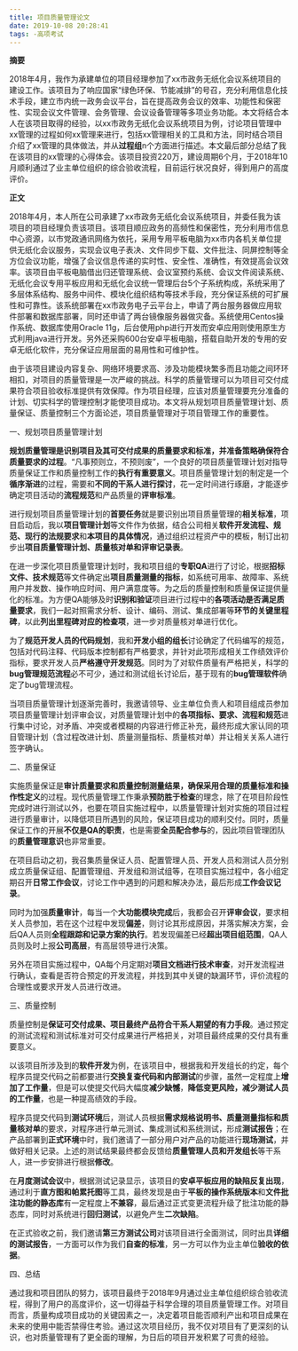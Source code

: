 ```yaml
---
title: 项目质量管理论文
date: 2019-10-08 20:28:41
tags: -高项考试
---
```


**摘要**

2018年4月，我作为承建单位的项目经理参加了xx市政务无纸化会议系统项目的建设工作。该项目为了响应国家“绿色环保、节能减排”的号召，充分利用信息化技术手段，建立市内统一政务会议平台，旨在提高政务会议的效率、功能性和保密性、实现会议文件管理、会务管理、会议设备管理等多项业务功能。本文将结合本人在该项目取得的经验，以xx市政务无纸化会议系统项目为例，讨论项目管理中xx管理的过程如何xx管理来进行，包括xx管理相关的工具和方法，同时结合项目介绍了xx管理的具体做法，并从**过程组**n个方面进行描述。本文最后部分总结了我在该项目的xx管理的心得体会。该项目投资220万，建设周期6个月，于2018年10月顺利通过了业主单位组织的综合验收流程，目前运行状况良好，得到用户的高度评价。

<!---more--->

**正文**

2018年4月，本人所在公司承建了xx市政务无纸化会议系统项目，并委任我为该项目的项目经理负责该项目。该项目顺应政务的高频性和保密性，充分利用市信息中心资源，以市党政通讯网络为依托，采用专用平板电脑为xx市内各机关单位提供无纸化会议服务，实现会议电子表决、文件同步下载、文件批注、同屏控制等全方位会议功能，增强了会议信息传递的实时性、安全性、准确性，有效提高会议效率。该项目由平板电脑借出归还管理系统、会议室预约系统、会议文件阅读系统、无纸化会议专用平板应用和无纸化会议统一管理后台5个子系统构成，系统采用了多层体系结构、服务中间件、模块化组织结构等技术手段，充分保证系统的可扩展性和可靠性。该系统部署在xx市政务电子云平台上，申请了两台服务器做应用软件部署和数据库部署，同时还申请了两台镜像服务器做灾备。系统使用Centos操作系统、数据库使用Oracle 11g，后台使用php进行开发而安卓应用则使用原生方式利用java进行开发。另外还采购600台安卓平板电脑，搭载自助开发的专用的安卓无纸化软件，充分保证应用层面的易用性和可维护性。

由于该项目建设内容复杂、网络环境要求高、涉及功能模块繁多而且功能之间环环相扣，对项目的质量管理是一次严峻的挑战。科学的质量管理可以为项目可交付成果符合项目验收标准提供有效保障。作为项目经理，应该对质量管理要充分准备的计划、切实科学的管理控制才能使项目成功。本文将从规划项目质量管理计划、质量保证、质量控制三个方面论述，项目质量管理对于项目管理工作的重要性。

一、规划项目质量管理计划

**规划质量管理是识别项目及其可交付成果的质量要求和标准，并准备策略确保符合质量要求的过程**。“凡事预则立，不预则废”，一个良好的项目质量管理计划对指导质量保证工作和质量控制工作的**执行有重要意义**。项目质量管理计划的制定是一个**循序渐进**的过程，需要和**不同的干系人进行探讨**，花一定时间进行琢磨，才能逐步确定项目活动的**流程规范**和产品质量的**评审标准**。

进行规划项目质量管理计划的**首要任务**就是要识别出项目质量管理的**相关标准**，项目启动后，我以**项目管理计划**等文件作为依据，结合公司相关**软件开发流程、规范、现行的法规要求**和**本项目的具体情况**，通过组织过程资产中的模板，制订出初步出**项目质量管理计划、质量核对单和评审记录表**。

在进一步深化项目质量管理计划时，我和项目组的**专职QA**进行了讨论，根据**招标文件、技术规范**等文件确定出**项目质量测量的指标**，如系统可用率、故障率、系统用户并发数、操作响应时间、用户满意度等。为之后的质量控制和质量保证提供量化的标准。为方便QA能够及时**识别和验证**项目进行过程中的**各项活动是否满足质量要求**，我们一起对照需求分析、设计、编码、测试、集成部署等**环节的关键里程碑**，以此**列出里程碑对应的检查项**，进一步对质量核对单进行优化。

为了**规范开发人员的代码规划**，我和**开发小组的组长**讨论确定了代码编写的规范，包括对代码注释、代码版本控制都有严格要求，并针对此项形成相关工作绩效评价指标，要求开发人员**严格遵守开发规范**。同时为了对软件质量有严格把关，科学的**bug管理规范流程**必不可少，通过和测试组长讨论后，基于现有的**bug管理软件**确定了bug管理流程。

当项目质量管理计划逐渐完善时，我邀请领导、业主单位负责人和项目组成员参加项目质量管理计划评审会议，对质量管理计划中的**各项指标、要求、流程和规范**进行集中讨论，对矛盾、冲突或者模糊的内容进行修正补充，最终形成大家认同的项目管理计划（含过程改进计划、质量测量指标、质量核对单）并让相关关系人进行签字确认。

二、质量保证

实施质量保证是**审计质量要求和质量控制测量结果，确保采用合理的质量标准和操作性定义**的过程。现代质量管理工作秉承**预防胜于检查**的理念，除了在项目阶段性完成时进行测试以外，也要在项目实施过程中，以质量管理计划对实施的项目过程进行质量审计，以降低项目所遇到的风险，保证项目成功的顺利交付。同时，质量保证工作的开展**不仅是QA的职责**，也是需要**全员配合参与**的，因此项目管理团队的**质量管理意识**也非常重要。

在项目启动之初，我召集质量保证人员、配置管理人员、开发人员和测试人员分别成立质量保证组、配置管理组、开发组和测试组等，在项目实施过程中，各小组定期召开**日常工作会议**，讨论工作中遇到的问题和解决办法，最后形成**工作会议记录**。

同时为加强**质量审计**，每当一个**大功能模块完成**后，我都会召开**评审会议**，要求相关人员参加，若在这个过程中发现**偏差**，则讨论其形成原因，并落实解决方案，会后QA人员则**全程跟踪和记录方案的执行**。若发现偏差已经**超出项目组范围**，QA人员则及时上报**公司高层**，有高层领导进行决策。

另外在项目实施过程中，QA每个月定期对**项目文档进行技术审查**，对开发流程进行确认，查看是否符合预定的开发流程，并找到其中关键的缺漏环节，评价流程的合理性或要求开发人员进行改进。

三、质量控制

质量控制是**保证可交付成果、项目最终产品符合干系人期望的有力手段**。通过预定的测试流程和测试标准对可交付成果进行严格把关，对项目最终成果的交付具有重要意义。

以该项目所涉及到的**软件开发**为例，在该项目中，根据我和开发组长的约定，每个程序员提交代码之前都要进行**交换复查代码和内部测试**的步骤，虽然一定程度上**增加了工作量**，但是可以使提交代码大幅度**减少缺憾**，**降低变更风险，减少测试人员的工作量**，也是一种提高绩效的手段。

程序员提交代码到**测试环境**后，测试人员根据**需求规格说明书、质量测量指标和质量核对单**的要求，对程序进行单元测试、集成测试和系统测试，形成**测试报告**；在产品部署到**正式环境**中时，我们邀请了一部分用户对产品的功能进行**现场测试**，并做好相关记录。上述的测试结果最终都会反馈给**质量管理人员和开发组长**等干系人，进一步安排进行根据**修改**。

在**月度测试会议**中，根据测试记录显示，该项目的**安卓平板应用的缺陷反复出现**，通过利于**直方图和帕累托图**等工具，最终发现是由于**平板的操作系统版本**和**文件批注功能的静态库**有一定程度上**不兼容**，最后通过正式变更流程升级了批注功能的静态库，同时对系统进行**回归测试**，以避免产生**二次缺陷**。

在正式验收之前，我们邀请**第三方测试公司**对该项目进行全面测试，同时出具**详细的测试报告**，一方面可以作为我们**自查的标准**，另一方可以作为业主单位**验收的依据**。

四、总结

通过我和项目团队的努力，该项目最终于2018年9月通过业主单位组织综合验收流程，得到了用户的高度评价，这一切得益于科学合理的项目质量管理工作。对项目而言，质量构成项目成功的关键因素之一，决定着项目能否顺利产出和项目成果在未来的使用中能否禁得住考验。通过这次项目经历，我不仅对项目有了更深刻的认识，也对质量管理有了更全面的理解，为日后的项目开发积累了可贵的经验。